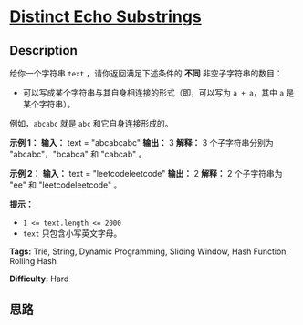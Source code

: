 # [Distinct Echo Substrings][title]

## Description

给你一个字符串 `text` ，请你返回满足下述条件的  **不同** 非空子字符串的数目：

  * 可以写成某个字符串与其自身相连接的形式（即，可以写为 `a + a`，其中 `a` 是某个字符串）。

例如，`abcabc` 就是 `abc` 和它自身连接形成的。



**示例 1：**
            **输入：** text = "abcabcabc"    **输出：** 3    **解释：** 3 个子字符串分别为 "abcabc"，"bcabca" 和 "cabcab" 。    

**示例 2：**
            **输入：** text = "leetcodeleetcode"    **输出：** 2    **解释：** 2 个子字符串为 "ee" 和 "leetcodeleetcode" 。    



**提示：**

  * `1 <= text.length <= 2000`
  * `text` 只包含小写英文字母。


**Tags:** Trie, String, Dynamic Programming, Sliding Window, Hash Function, Rolling Hash

**Difficulty:** Hard

## 思路

[title]: https://leetcode-cn.com/problems/distinct-echo-substrings
